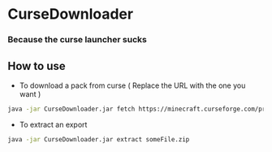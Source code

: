# CurseDownloader
### Because the curse launcher sucks

## How to use

* To download a pack from curse ( Replace the URL with the one you want )
```bash
java -jar CurseDownloader.jar fetch https://minecraft.curseforge.com/projects/foolcraft/files/2415352
````

* To extract an export
```bash
java -jar CurseDownloader.jar extract someFile.zip
```
